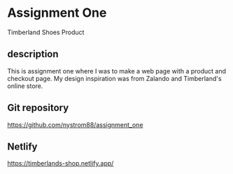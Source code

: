 # Assignment One
Timberland Shoes Product

## description 
This is assignment one where I was to make a web page with a product and checkout page. My design inspiration was from Zalando and Timberland's online store.


## Git repository
https://github.com/nystrom88/assignment_one
## Netlify
https://timberlands-shop.netlify.app/
